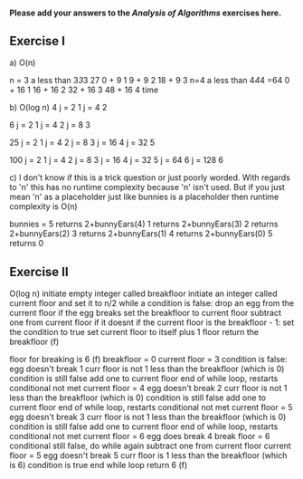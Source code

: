 #### Please add your answers to the ***Analysis of  Algorithms*** exercises here.

## Exercise I

a) O(n)

n = 3
a less than 3*3*3 27
0 + 9                   1
9 + 9                   2
18 + 9                  3
n=4
a less than 4*4*4 =64
0 + 16                  1
16 + 16                 2
32 + 16                 3
48 + 16                 4
time

b) O(log n)
4 
j = 2     1
j = 4     2

6
j = 2     1
j = 4     2
j = 8     3

25
j = 2     1
j = 4     2
j = 8     3
j = 16    4
j = 32    5

100
j = 2     1
j = 4     2
j = 8     3
j = 16    4
j = 32    5
j = 64    6
j = 128   6

c) I don't know if this is a trick question or just poorly worded. With regards to 'n' this has no runtime complexity because 'n' isn't used. But if you just mean 'n' as a placeholder just like bunnies is a placeholder then runtime complexity is O(n)

bunnies = 5
returns 2+bunnyEars(4)              1
    returns 2+bunnyEars(3)          2
      returns 2+bunnyEars(2)        3
        returns 2+bunnyEars(1)      4
          returns 2+bunnyEars(0)    5
returns 0   

## Exercise II
O(log n)
initiate empty integer called breakfloor
initiate an integer called current floor and set it to n/2
while a condition is false:
    drop an egg from the current floor
        if the egg breaks 
            set the breakfloor to current floor
            subtract one from current floor
        if it doesnt 
            if the current floor is the breakfloor - 1:
                set the condition to true
            set current floor to itself plus 1 floor
return the breakfloor (f)

floor for breaking is 6 (f)
breakfloor = 0 
current floor = 3
condition is false:
    egg doesn't break                                                               1
        curr floor is not 1 less than the breakfloor (which is 0)
            condition is still false
        add one to current floor
        end of while loop, restarts conditional not met
    current floor = 4
    egg doesn't break                                                               2
        curr floor is not 1 less than the breakfloor (which is 0)
            condition is still false
        add one to current floor
        end of while loop, restarts conditional not met
    current floor = 5
    egg doesn't break                                                               3
        curr floor is not 1 less than the breakfloor (which is 0)
            condition is still false
        add one to current floor
        end of while loop, restarts conditional not met
    current floor = 6
    egg does break                                                                  4
        break floor = 6
        conditional still false, do while again
        subtract one from current floor
    current floor = 5
    egg doesn't break                                                               5
        curr floor is 1 less than the breakfloor (which is 6)
            condition is true
    end while loop
return 6 (f)